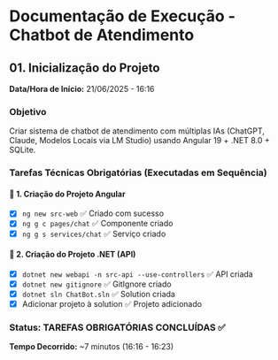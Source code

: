 # Documentação de Execução - Chatbot de Atendimento

## 01. Inicialização do Projeto
**Data/Hora de Início:** 21/06/2025 - 16:16

### Objetivo
Criar sistema de chatbot de atendimento com múltiplas IAs (ChatGPT, Claude, Modelos Locais via LM Studio) usando Angular 19 + .NET 8.0 + SQLite.

### Tarefas Técnicas Obrigatórias (Executadas em Sequência)

#### 🔧 1. Criação do Projeto Angular
- [x] `ng new src-web` ✅ Criado com sucesso
- [x] `ng g c pages/chat` ✅ Componente criado
- [x] `ng g s services/chat` ✅ Serviço criado

#### 🔧 2. Criação do Projeto .NET (API)
- [x] `dotnet new webapi -n src-api --use-controllers` ✅ API criada
- [x] `dotnet new gitignore` ✅ GitIgnore criado
- [x] `dotnet sln ChatBot.sln` ✅ Solution criada
- [x] Adicionar projeto à solution ✅ Projeto adicionado

### Status: TAREFAS OBRIGATÓRIAS CONCLUÍDAS ✅
**Tempo Decorrido:** ~7 minutos (16:16 - 16:23) 